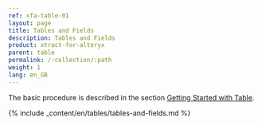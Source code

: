 ```yaml
---
ref: xfa-table-01
layout: page
title: Tables and Fields
description: Tables and Fields
product: xtract-for-alteryx
parent: table
permalink: /:collection/:path
weight: 1
lang: en_GB
---
```

The basic procedure is described in the section [Getting Started with Table](../getting-started-table). <br>

{% include _content/en/tables/tables-and-fields.md  %}
